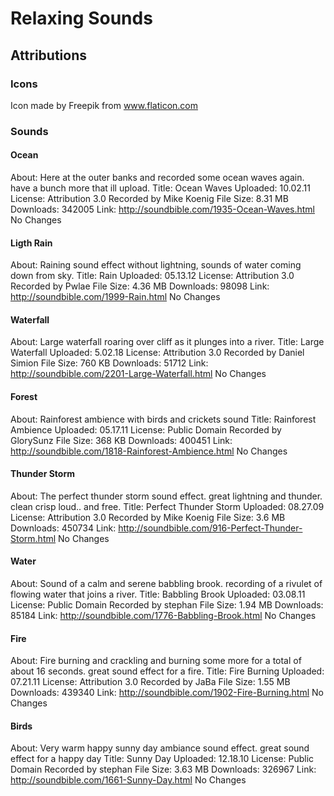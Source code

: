 # Relaxing Sounds

## Attributions

### Icons

Icon made by Freepik from www.flaticon.com

### Sounds

#### Ocean

About: Here at the outer banks and recorded some ocean waves again. have a bunch more that ill upload.
Title: Ocean Waves
Uploaded: 10.02.11
License: Attribution 3.0
Recorded by Mike Koenig
File Size: 8.31 MB
Downloads: 342005
Link: http://soundbible.com/1935-Ocean-Waves.html
No Changes

#### Ligth Rain

About: Raining sound effect without lightning, sounds of water coming down from sky.
Title: Rain
Uploaded: 05.13.12
License: Attribution 3.0
Recorded by Pwlae
File Size: 4.36 MB
Downloads: 98098
Link: http://soundbible.com/1999-Rain.html
No Changes

#### Waterfall

About: Large waterfall roaring over cliff as it plunges into a river.
Title: Large Waterfall
Uploaded: 5.02.18
License: Attribution 3.0
Recorded by Daniel Simion
File Size: 760 KB
Downloads: 51712
Link: http://soundbible.com/2201-Large-Waterfall.html
No Changes

#### Forest

About: Rainforest ambience with birds and crickets sound
Title: Rainforest Ambience
Uploaded: 05.17.11
License: Public Domain
Recorded by GlorySunz
File Size: 368 KB
Downloads: 400451
Link: http://soundbible.com/1818-Rainforest-Ambience.html
No Changes

#### Thunder Storm

About: The perfect thunder storm sound effect. great lightning and thunder. clean crisp loud.. and free.
Title: Perfect Thunder Storm
Uploaded: 08.27.09
License: Attribution 3.0
Recorded by Mike Koenig
File Size: 3.6 MB
Downloads: 450734
Link: http://soundbible.com/916-Perfect-Thunder-Storm.html
No Changes

#### Water

About: Sound of a calm and serene babbling brook. recording of a rivulet of flowing water that joins a river.
Title: Babbling Brook
Uploaded: 03.08.11
License: Public Domain
Recorded by stephan
File Size: 1.94 MB
Downloads: 85184
Link: http://soundbible.com/1776-Babbling-Brook.html
No Changes

#### Fire

About: Fire burning and crackling and burning some more for a total of about 16 seconds. great sound effect for a fire.
Title: Fire Burning
Uploaded: 07.21.11
License: Attribution 3.0
Recorded by JaBa
File Size: 1.55 MB
Downloads: 439340
Link: http://soundbible.com/1902-Fire-Burning.html
No Changes

#### Birds

About: Very warm happy sunny day ambiance sound effect. great sound effect for a happy day
Title: Sunny Day
Uploaded: 12.18.10
License: Public Domain
Recorded by stephan
File Size: 3.63 MB
Downloads: 326967
Link: http://soundbible.com/1661-Sunny-Day.html
No Changes
